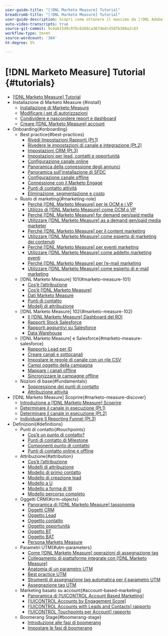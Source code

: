 ```yaml
---
user-guide-title: "[!DNL Marketo Measure] Tutorial"
breadcrumb-title: "[!DNL Marketo Measure] Tutorial"
user-guide-description: Scopri come ottenere il massimo da [!DNL Adobe Marketo Measure] (in precedenza [!DNL Bizible]). Guarda i tutorial su installazione, onboarding, nozioni di base su  e definizioni.
auto-video-transcripts: true
source-git-commit: 9cdab15d9c976c6160ca367dedc458fb388a2c83
workflow-type: tm+mt
source-wordcount: '304'
ht-degree: 5%

---
```



# [!DNL Marketo Measure] Tutorial {#tutorials}

+ [[!DNL Marketo Measure] Tutorial](overview.md)
+ Installazione di Marketo Measure {#install}
   + [Installazione di Marketo Measure](/help/installing/install-production.md)
   + [Modificare i set di autorizzazioni](/help/installing/modify-permission-sets-production.md)
   + [Condividere e nascondere report e dashboard](/help/installing/sharing-reports-production.md)
   + [Creare [!DNL Marketo Measure] account](/help/installing/creating-marketo-measure-account-production.md)
+ Onboarding{#onboarding}
   + Best practice{#best-practices}
      + [Rivedi Impostazioni Rapporti (Pt.1)](/help/onboarding/fundamentals/review-reporting-setting-pt1.md)
      + [Rivedere le impostazioni di canale e integrazione (Pt.2)](/help/onboarding/fundamentals/channel-integration-settings.md)
      + [Impostazioni CRM (Pt.3)](/help/onboarding/fundamentals/crm-settings.md)
      + [Impostazioni per lead, contatti e opportunità](/help/onboarding/fundamentals/leads-contacts-opps-settings.md)
      + [Configurazione canale online](/help/onboarding/fundamentals/online-channel-setup.md)
      + [Panoramica della connessione degli annunci](/help/onboarding/fundamentals/ads-connection-overview.md)
      + [Panoramica sull&#39;installazione di SFDC](/help/onboarding/fundamentals/sfdc-installation-overview.md)
      + [Configurazione canale offline](/help/onboarding/fundamentals/offline-channel-setup.md)
      + [Connessione con il Marketo Engage](/help/onboarding/fundamentals/connection-with-marketo-engage.md)
      + [Punti di contatto attività](/help/onboarding/fundamentals/activity-touchpoints.md)
      + [Eliminazione, segmentazione e costo](/help/onboarding/fundamentals/suppression-segmentation-cost.md)
   + Ruolo di marketing{#marketing-role}
      + [Perché [!DNL Marketo Measure] per le OCM e i VP](/help/onboarding/marketing-role/cmo-and-vp-why.md)
      + [Utilizzo di [!DNL Marketo Measure] come OCM o VP](/help/onboarding/marketing-role/cmo-and-vp-using.md)
      + [Perché [!DNL Marketo Measure] for demand gen/paid media](/help/onboarding/marketing-role/demand-gen-why.md)
      + [Utilizzare [!DNL Marketo Measure] as a demand gen/paid media marketer](/help/onboarding/marketing-role/demand-gen-using.md)
      + [Perché [!DNL Marketo Measure] per il content marketing](/help/onboarding/marketing-role/content-marketing-why.md)
      + [Utilizzare [!DNL Marketo Measure] come esperto di marketing dei contenuti](/help/onboarding/marketing-role/content-marketing-using.md)
      + [Perché [!DNL Marketo Measure] per eventi marketing](/help/onboarding/marketing-role/events-marketing-why.md)
      + [Utilizzare [!DNL Marketo Measure] come addetto marketing eventi](/help/onboarding/marketing-role/events-marketing-using.md)
      + [Perché [!DNL Marketo Measure] per l’e-mail marketing](/help/onboarding/marketing-role/email-marketing-why.md)
      + [Utilizzare [!DNL Marketo Measure] come esperto di e-mail marketing](/help/onboarding/marketing-role/email-marketing-using.md)
   + [!DNL Marketo Measure] 101{#marketo-measure-101}
      + [Cos’è l’attribuzione](/help/onboarding/marketo-measure-101/what-is-attribution.md)
      + [Cos’è [!DNL Marketo Measure]](/help/onboarding/marketo-measure-101/what-is-marketo-measure.md)
      + [Dati Marketo Measure](/help/onboarding/marketo-measure-101/marketo-measure-data.md)
      + [Punti di contatto](/help/onboarding/marketo-measure-101/touchpoints.md)
      + [Modelli di attribuzione](/help/onboarding/marketo-measure-101/attribution-models.md)
   + [!DNL Marketo Measure] 102{#marketo-measure-102}
      + [Il [!DNL Marketo Measure] Dashboard del ROI](/help/onboarding/marketo-measure-102/roi-dashboards.md)
      + [Rapporti Stock Salesforce](/help/onboarding/marketo-measure-102/stock-salesforce-reports.md)
      + [Rapporti aggiuntivi su Salesforce](/help/onboarding/marketo-measure-102/addtional-salesforce-reports.md)
      + [Data Warehouse](/help/onboarding/marketo-measure-102/data-warehouse.md)
   + [!DNL Marketo Measure] e Salesforce{#marketo-measure-salesforce}
      + [Rapporto Lead per ID](/help/onboarding/marketo-measure-salesforce/leads-by-id-report.md)
      + [Creare canali e sottocanali](/help/onboarding/marketo-measure-salesforce/creating-channels-subchannels.md)
      + [Impostare le regole di canale con un rile CSV](/help/onboarding/marketo-measure-salesforce/channel-rules-csv.md)
      + [Campi oggetto della campagna](/help/onboarding/marketo-measure-salesforce/campaign-object-fields.md)
      + [Mappare i canali offline](/help/onboarding/marketo-measure-salesforce/mapping-offline-channels.md)
      + [Sincronizzare le campagne offline](/help/onboarding/marketo-measure-salesforce/syncing-offline-campaigns.md)
   + Nozioni di base{#fundamentals}
      + [Soppressione dei punti di contatto](/help/onboarding/marketo-measure-salesforce/touchpoint-suppression.md)
      + [Attribuzione attività](/help/onboarding/fundamentals/activities-attribution.md)
+ [!DNL Marketo Measure] Scoprire{#marketo-measure-discover}
   + [Introduzione a [!DNL Marketo Measure] Scoprire](/help/marketo-measure-discover/introduction-to-marketo-measure-discover.md)
   + [Determinare il canale in esecuzione (Pt.1)](/help/marketo-measure-discover/top-of-funnel-reporting.md)
   + [Determinare il canale in esecuzione (Pt.2)](/help/marketo-measure-discover/determine-which-channel-is-performing.md)
   + [Individuare Il Reporting Funnel (Pt.3)](/help/marketo-measure-discover/build-a-full-funnel-report-pt3.md)
+ Definizioni{#definitions}
   + Punti di contatto{#touchpoints}
      + [Cos’è un punto di contatto?](/help/definitions/touchpoints/what-is-a-touchpoint.md)
      + [Punti di contatto di Milestone](/help/definitions/touchpoints/milestone-touchpoints.md)
      + [Componenti punto di contatto](/help/definitions/touchpoints/touchpoint-components.md)
      + [Punti di contatto online e offline](/help/definitions/touchpoints/online-offline-touchpoints.md)
   + Attribuzione{#attribution}
      + [Cos’è l’attribuzione](/help/definitions/attribution/what-is-attribution.md)
      + [Modelli di attribuzione](/help/definitions/attribution/attribution-models.md)
      + [Modello di primo contatto](/help/definitions/attribution/first-touch-model.md)
      + [Modello di creazione lead](/help/definitions/attribution/lead-creation-model.md)
      + [Modello a U](/help/definitions/attribution/u-shaped-model.md)
      + [Modello a forma di W](/help/definitions/attribution/w-shaped-model.md)
      + [Modello percorso completo](/help/definitions/attribution/full-path-model.md)
   + Oggetti CRM{#crm-objects}
      + [Panoramica di [!DNL Marketo Measure] tassonomia](/help/definitions/crm-objects/taxonomy-overview.md)
      + [Oggetti CRM](/help/definitions/crm-objects/crm-objects.md)
      + [Oggetto Lead](/help/definitions/crm-objects/lead-object.md)
      + [Oggetto contatto](/help/definitions/crm-objects/contact-object.md)
      + [Oggetto opportunità](/help/definitions/crm-objects/opportunity-object.md)
      + [Oggetto BT](/help/definitions/crm-objects/bt-object.md)
      + [Oggetto BAT](/help/definitions/crm-objects/bat-object.md)
      + [Persona Marketo Measure](/help/definitions/crm-objects/marketo-measure-person.md)
   + Parametri UTM{#utm-parameters}
      + [Come [!DNL Marketo Measure] operazioni di assegnazione tag](/help/definitions/utm-parameters/how-marketo-measure-tagging-works.md)
      + [Collegamento di piattaforme integrate con [!DNL Marketo Measure]](/help/definitions/utm-parameters/connecting-integrated-platforms-with-marketo-measure.md)
      + [Anatomia di un parametro UTM](/help/definitions/utm-parameters/anatomy-of-a-utm-parameter.md)
      + [Best practice UTM](/help/definitions/utm-parameters/utm-best-practices.md)
      + [Strumenti di assegnazione tag automatica per il parametro UTM](/help/definitions/utm-parameters/utm-parameter-auto-tagging-tools.md)
      + [Assegnazione tag UTM](/help/definitions/utm-parameters/utm-tagging.md)
   + Marketing basato su account{#account-based-marketing}
      + [Panoramica di [!UICONTROL Account Based Marketing]](/help/definitions/account-based-marketing/abm-overview.md)
      + [[!UICONTROL Accounts by Engagement Score]](/help/definitions/account-based-marketing/accounts-by-engagement-score.md)
      + [[!UICONTROL Accounts with Leads and Contacts] rapporto](/help/definitions/account-based-marketing/accounts-with-leads-and-contacts.md)
      + [[!UICONTROL Touchpoints per Account] rapporto](/help/definitions/account-based-marketing/touchpoints-per-account-report.md)
   + Boomerang Stage{#boomerang-stage}
      + [Introduzione alle fasi di boomerang](/help/definitions/boomerang-stage/introduction-to-boomerang-stages.md)
      + [Impostare le fasi di boomerang](/help/definitions/boomerang-stage/setting-up-boomerang-stages.md)
